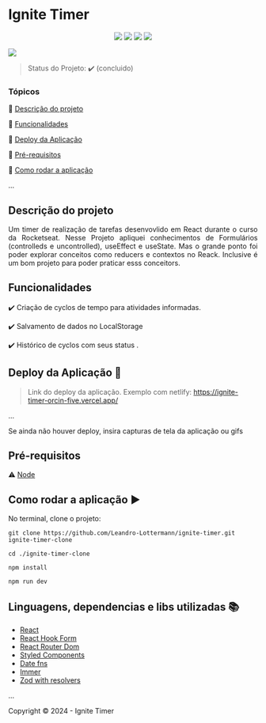 <h1>Ignite Timer</h1> 

<p align="center">
 
  
  <!-- <img src="https://img.shields.io/github/commit-activity/t/Leandro-Lottermann/ignite-timer?style=for-the-badge"/> -->

  <img src="https://img.shields.io/static/v1?label=react&message=v18.2.0&color=blue&style=for-the-badge&logo=REACT"/>
  <img src="https://img.shields.io/static/v1?label=VERCEL&message=deploy&color=blue&style=for-the-badge&logo=vercel"/>
  <img src="https://img.shields.io/static/v1?label=styled-components&message=v6.1.11&color=green&style=for-the-badge&logo=styledcomponents"/>
  <img src="https://img.shields.io/static/v1?label=status&message=concluido&color=green&style=for-the-badge"/>
 
  <img src="https://img.shields.io/badge/status-concluido-green
  "/>
</p>

> Status do Projeto: :heavy_check_mark: (concluido)

### Tópicos 

:small_blue_diamond: [Descrição do projeto](#descrição-do-projeto)

:small_blue_diamond: [Funcionalidades](#funcionalidades)

:small_blue_diamond: [Deploy da Aplicação](#deploy-da-aplicação-dash)

:small_blue_diamond: [Pré-requisitos](#pré-requisitos)

:small_blue_diamond: [Como rodar a aplicação](#como-rodar-a-aplicação-arrow_forward)

... 

<!-- Insira os tópicos do README em links para facilitar a navegação do leitor -->

## Descrição do projeto 

<p align="justify">
  Um timer de realização de tarefas desenvovlido em React durante o curso da Rocketseat. Nesse Projeto apliquei conhecimentos de Formulários (controlleds e uncontrolled), useEffect e useState. Mas o grande ponto foi poder explorar conceitos como reducers e contextos no Reack. Inclusive é um bom projeto para poder praticar esss conceitors. 
</p>

## Funcionalidades

:heavy_check_mark: Criação de cyclos de tempo para atividades informadas.

:heavy_check_mark: Salvamento de dados no LocalStorage

:heavy_check_mark: Histórico de cyclos com seus status .


## Deploy da Aplicação :dash:

> Link do deploy da aplicação. Exemplo com netlify: https://ignite-timer-orcin-five.vercel.app/

... 

Se ainda não houver deploy, insira capturas de tela da aplicação ou gifs

## Pré-requisitos

:warning: [Node](https://nodejs.org/en/download/)


<!-- Liste todas as dependencias e libs que o usuário deve ter instalado na máquina antes de rodar a aplicação  -->

## Como rodar a aplicação :arrow_forward:

No terminal, clone o projeto: 

```
git clone https://github.com/Leandro-Lottermann/ignite-timer.git ignite-timer-clone
```

```
cd ./ignite-timer-clone
```
```
npm install
```

```
npm run dev
```



<!-- ## Como rodar os testes

Coloque um passo a passo para executar os testes

```
$ npm test, rspec, etc 
``` -->

<!-- ## Casos de Uso

Explique com mais detalhes como a sua aplicação poderia ser utilizada. O uso de **gifs** aqui seria bem interessante. 

Exemplo: Caso a sua aplicação tenha alguma funcionalidade de login apresente neste tópico os dados necessários para acessá-la.

## JSON :floppy_disk:

### Usuários: 

|name|email|password|token|avatar|
| -------- |-------- |-------- |-------- |-------- |
|Lais Lima|laislima98@hotmail.com|lais123|true|https://encrypted-tbn0.gstatic.com/images?q=tbn%3AANd9GcS9-U_HbQAipum9lWln3APcBIwng7T46hdBA42EJv8Hf6Z4fDT3&usqp=CAU|

... 

Se quiser, coloque uma amostra do banco de dados 

## Iniciando/Configurando banco de dados

Se for necessário configurar algo antes de iniciar o banco de dados insira os comandos a serem executados  -->

## Linguagens, dependencias e libs utilizadas :books:

- [React](https://pt-br.reactjs.org/docs/create-a-new-react-app.html)
- [React Hook Form](https://www.npmjs.com/package/immer)
- [React Router Dom](https://www.npmjs.com/package/immer)
- [Styled Components](https://www.npmjs.com/package/immer)
- [Date fns](https://www.npmjs.com/package/date-fns)
- [Immer](https://www.npmjs.com/package/immer)
- [Zod with resolvers](https://www.npmjs.com/package/immer)

<!-- "@hookform/resolvers": "^3.4.0",
    "date-fns": "^3.6.0",
    "immer": "^10.1.1",
    "phosphor-react": "^1.4.1",
    "react": "^18.2.0",
    "react-dom": "^18.2.0",
    "react-hook-form": "^7.51.4",
    "react-router-dom": "^6.23.1",
    "styled-components": "^6.1.11",
    "zod": "^3.23.8" -->

...

<!-- Liste as tecnologias utilizadas no projeto que **não** forem reconhecidas pelo Github  -->

<!-- ## Resolvendo Problemas :exclamation:

Em [issues]() foram abertos alguns problemas gerados durante o desenvolvimento desse projeto e como foram resolvidos.  -->

<!-- ## Tarefas em aberto

Se for o caso, liste tarefas/funcionalidades que ainda precisam ser implementadas na sua aplicação

:memo: Tarefa 1 

:memo: Tarefa 2 

:memo: Tarefa 3 

## Desenvolvedores/Contribuintes :octocat:

Liste o time responsável pelo desenvolvimento do projeto

| [<img src="https://avatars2.githubusercontent.com/u/46378210?s=400&u=071f7791bb03f8e102d835bdb9c2f0d3d24e8a34&v=4" width=115><br><sub>Diana Regina</sub>](https://github.com/Diana-ops) |  [<img src="https://avatars2.githubusercontent.com/u/46378210?s=400&u=071f7791bb03f8e102d835bdb9c2f0d3d24e8a34&v=4" width=115><br><sub>Diana Regina</sub>](https://github.com/Diana-ops) |  [<img src="https://avatars2.githubusercontent.com/u/46378210?s=400&u=071f7791bb03f8e102d835bdb9c2f0d3d24e8a34&v=4" width=115><br><sub>Diana Regina</sub>](https://github.com/Diana-ops) |
| :---: | :---: | :---:  -->

<!-- ## Licença 

The [MIT License]() (MIT) -->

Copyright :copyright: 2024 - Ignite Timer
